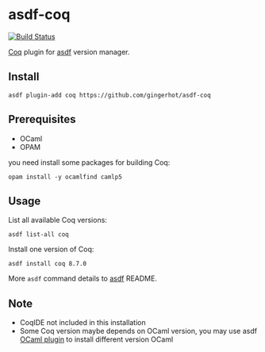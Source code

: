 # asdf-coq

[![Build Status](https://travis-ci.org/gingerhot/asdf-coq.svg?branch=master)](https://travis-ci.org/gingerhot/asdf-coq)

[Coq](https://coq.inria.fr/) plugin for [asdf](https://github.com/asdf-vm/asdf) version manager.


## Install

```shell
asdf plugin-add coq https://github.com/gingerhot/asdf-coq
```

## Prerequisites

* OCaml
* OPAM

you need install some packages for building Coq:

```
opam install -y ocamlfind camlp5
```

## Usage

List all available Coq versions:

```
asdf list-all coq
```

Install one version of Coq:

```
asdf install coq 8.7.0
```

More `asdf` command details to [asdf](https://github.com/asdf-vm/asdf) README.

## Note

* CoqIDE not included in this installation
* Some Coq version maybe depends on OCaml version, you may use asdf [OCaml plugin](https://github.com/vic/asdf-ocaml) to install different version OCaml
